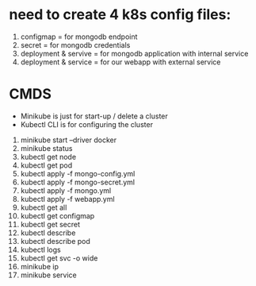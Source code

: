 # need to create 4 k8s config files:

1. configmap = for mongodb endpoint
2. secret = for mongodb credentials
3. deployment & servive = for mongodb application with internal service
4. deployment & service = for our webapp with external service

# CMDS

- Minikube is just for start-up / delete a cluster
- Kubectl CLI is for configuring the cluster

1. minikube start –driver docker
2. minikube status
3. kubectl get node
4. kubectl get pod
5. kubectl apply -f mongo-config.yml
6. kubectl apply -f mongo-secret.yml
7. kubectl apply -f mongo.yml
8. kubectl apply -f webapp.yml
9. kubectl get all
10. kubectl get configmap
11. kubectl get secret
12. kubectl describe <resourceType> <resourceName>
13. kubectl describe pod <podName>
14. kubectl logs <podName>
15. kubectl get svc -o wide
16. minikube ip
17. minikube service <serviceName>
